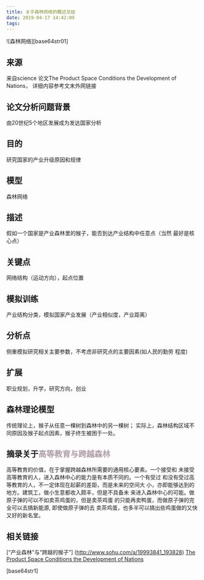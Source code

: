 ```yaml
---
title: 关于森林网络的概述总结
date: 2019-04-17 14:42:09
tags:
---
```

![森林网络][base64str01]
## 来源
来自science 论文The Product Space Conditions the Development 
of Nations，
详细内容参考文末外网链接
## 论文分析问题背景
由20世纪5个地区发展成为发达国家分析
## 目的
研究国家的产业升级原因和规律
## 模型
森林网络
## 描述
假如一个国家是产业森林里的猴子，能否到达产业结构中任意点（当然
最好是核心点）
## 关键点
网络结构（运动方向），起点位置
## 模拟训练
产业结构分类，模拟国家产业发展（产业相似度，产业距离）
## 分析点
侧重模拟研究相关主要参数，不考虑非研究点的主要因素(如人民的勤劳
程度)
## 扩展
职业规划，升学，研究方向，创业
## 森林理论模型
传统理论上，猴子从任意一棵树到森林中的另一棵树；
实际上，森林结构区域不同原因及猴子起点因素，猴子终生被困于一处。

## 摘录关于<font color=#AF9EA8>高等教育与跨越森林</font>
高等教育的价值，在于掌握跨越森林所需要的通用核心要素。一个接受和
未接受高等教育的人，进入森林中心的能力是有本质不同的。一个有受过
和没有受过高等教育的人，不一定体现在起薪的差距，而是未来的空间大
小，亦即能够达到的地方。建筑工，做小生意都收入颇丰，但是不具备未
来进入森林中心的可能。做原子弹的可以不如卖茶鸡蛋的，但是卖茶鸡蛋
的只能再卖鸭蛋，而做原子弹的完全可以去搞新能源, 即使做原子弹的去
卖茶鸡蛋，也多半可以搞出些鸡蛋做的又快又好的新名堂。
## 相关链接
[“产业森林”与“跨越的猴子”] (http://www.sohu.com/a/19993841_193828)
[The Product Space Conditions the Development of Nations](https://science.sciencemag.org/content/317/5837/482/tab-figures-data)

[base64str1]